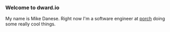 ### Welcome to dward.io

My name is Mike Danese. Right now I'm a software engineer at [porch](http://porch.com) doing some really cool things.
